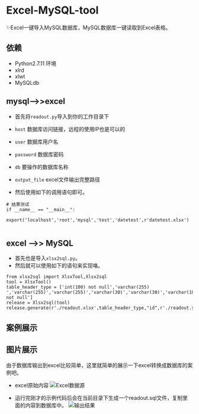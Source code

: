# Excel-MySQL-tool
:sparkles:Excel一键导入MySQL数据库，MySQL数据库一键读取到Excel表格。

## 依赖
- Python2.7.11 环境
- xlrd
- xlwt
- MySQLdb

## mysql-->>excel

- 首先将`readout.py`导入到你的工作目录下
 - `host`                数据库访问链接，远程的使用IP也是可以的
 - `user`                数据库用户名
 - `password`         数据库密码
 - `db`                    要操作的数据库名称
 - `output_file`    excel文件输出完整路径

- 然后使用如下的调用语句即可。
```
# 结果测试
if __name__ == "__main__":
    export('localhost','root','mysql','test','datetest',r'datetest.xlsx')
    
```

## excel -->> MySQL

- 首先也是导入`xlsx2sql.py`。
- 然后就可以使用如下的语句来实现咯。
```
from xlsx2sql import XlsxTool,Xlsx2sql
tool = XlsxTool()
table_header_type = ['int(100) not null','varchar(255) ','varchar(255)','varchar(255)','varchar(30)','varchar(30)','varchar(100) not null']
release = Xlsx2sql(tool)
release.generate(r'./readout.xlsx',table_header_type,"id",r'./readout.sql')

```


## 案例展示
## 图片展示

由于数据库输出到excel比较简单，这里就简单的展示一下excel转换成数据库的案例吧。

- excel原始内容
![Excel数据源](http://img.blog.csdn.net/20160822214106332)


- 运行完刚才的示例代码后会在当前目录下生成一个readout.sql文件，复制里面的内容到数据库中。
![输出结果](https://github.com/guoruibiao/Excel-MySQL-tool/raw/master/imgs/export_release.gif)
